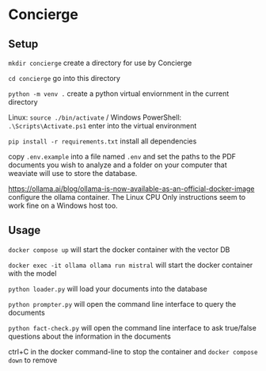 # Concierge #

## Setup ##
`mkdir concierge` create a directory for use by Concierge

`cd concierge` go into this directory

`python -m venv .` create a python virtual enviornment in the current directory

Linux: `source ./bin/activate` / Windows PowerShell: `.\Scripts\Activate.ps1` enter into the virtual environment

`pip install -r requirements.txt` install all dependencies

copy `.env.example` into a file named `.env` and set the paths to the PDF documents you wish to analyze and a folder on your computer that weaviate will use to store the database.

https://ollama.ai/blog/ollama-is-now-available-as-an-official-docker-image configure the ollama container. The Linux CPU Only instructions seem to work fine on a Windows host too.

## Usage ##
`docker compose up` will start the docker container with the vector DB

`docker exec -it ollama ollama run mistral` will start the docker container with the model

`python loader.py` will load your documents into the database

`python prompter.py` will open the command line interface to query the documents

`python fact-check.py` will open the command line interface to ask true/false questions about the information in the documents

ctrl+C in the docker command-line to stop the container and `docker compose down` to remove
